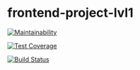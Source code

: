 # frontend-project-lvl1

[![Maintainability](https://api.codeclimate.com/v1/badges/cf32c7e514dc1a030fd7/maintainability)](https://codeclimate.com/github/Fessan/frontend-project-lvl1/maintainability)

[![Test Coverage](https://api.codeclimate.com/v1/badges/cf32c7e514dc1a030fd7/test_coverage)](https://codeclimate.com/github/Fessan/frontend-project-lvl1/test_coverage)

[![Build Status](https://travis-ci.org/Fessan/frontend-project-lvl1.svg?branch=master)](https://travis-ci.org/Fessan/frontend-project-lvl1)
